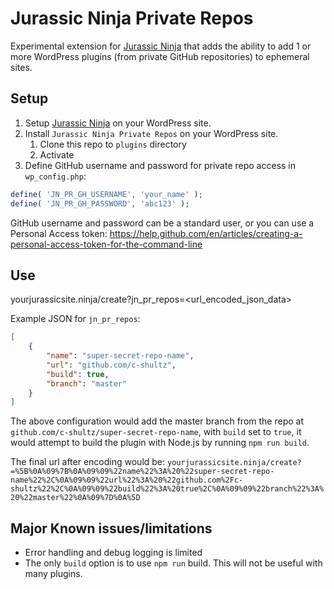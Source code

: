 # Jurassic Ninja Private Repos
Experimental extension for [Jurassic Ninja](https://github.com/Automattic/jurassic.ninja/) that adds the ability to add 1 or more WordPress plugins (from private GitHub repositories) to ephemeral sites.



## Setup

1. Setup [Jurassic Ninja](https://github.com/Automattic/jurassic.ninja) on your WordPress site.
1. Install `Jurassic Ninja Private Repos` on your WordPress site.
   1. Clone this repo to `plugins` directory
   1. Activate
1. Define GitHub username and password for private repo access in `wp_config.php`:
```php
define( 'JN_PR_GH_USERNAME', 'your_name' );
define( 'JN_PR_GH_PASSWORD', 'abc123' );
```
GitHub username and password can be a standard user, or you can use a Personal Access token: https://help.github.com/en/articles/creating-a-personal-access-token-for-the-command-line

## Use

yourjurassicsite.ninja/create?jn_pr_repos=<url_encoded_json_data>

Example JSON for `jn_pr_repos`:
```json
[
	{
		"name": "super-secret-repo-name",
		"url": "github.com/c-shultz",
		"build": true,
		"branch": "master"
	}
]
```
The above configuration would add the master branch from the repo at `github.com/c-shultz/super-secret-repo-name`, with `build` set to `true`, it would attempt to build the plugin with Node.js by running `npm run build`.

The final url after encoding would be: `yourjurassicsite.ninja/create?=%5B%0A%09%7B%0A%09%09%22name%22%3A%20%22super-secret-repo-name%22%2C%0A%09%09%22url%22%3A%20%22github.com%2Fc-shultz%22%2C%0A%09%09%22build%22%3A%20true%2C%0A%09%09%22branch%22%3A%20%22master%22%0A%09%7D%0A%5D`

## Major Known issues/limitations

- Error handling and debug logging is limited
- The only `build` option is to use `npm run` build. This will not be useful with many plugins.
